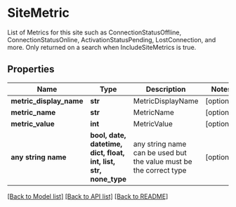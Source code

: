# SiteMetric

List of Metrics for this site such as ConnectionStatusOffline, ConnectionStatusOnline, ActivationStatusPending, LostConnection, and more.  Only returned on a search when IncludeSiteMetrics is true.

## Properties
Name | Type | Description | Notes
------------ | ------------- | ------------- | -------------
**metric_display_name** | **str** | MetricDisplayName | [optional] 
**metric_name** | **str** | MetricName | [optional] 
**metric_value** | **int** | MetricValue | [optional] 
**any string name** | **bool, date, datetime, dict, float, int, list, str, none_type** | any string name can be used but the value must be the correct type | [optional]

[[Back to Model list]](../README.md#documentation-for-models) [[Back to API list]](../README.md#documentation-for-api-endpoints) [[Back to README]](../README.md)


